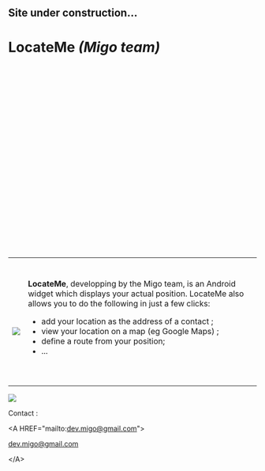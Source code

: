## Site under construction... ##


# LocateMe _(Migo team)_ #
<table>
<br>
<br>
<TR><br>
<br>
<br>
<br>
<br>
<TD><br>
<br>
<br>
<img src='http://img241.imageshack.us/img241/4159/locatemewidget.png' />

<br>
<br>
</TD><br>
<br>
<br>
<br>
<br>
<TD align="top"><br>
<br>
<b>LocateMe</b>, developping by the Migo team, is an Android widget which displays your actual position. LocateMe also allows you to do the following in just a few clicks:<br>
<ul>
<li>add your location as the address of a contact ;</li>
<li>view your location on a map (eg Google Maps) ;</li>
<li>define a route from your position;</li>
<li>...</li>
</ul>

<br>
<br>
</TD><br>
<br>
<br>
<br>
<br>
<br>
</TR><br>
<br>
<br>
<br>
</table>

<a href='https://www.paypal.com/cgi-bin/webscr?cmd=_s-xclick&hosted_button_id=5763530'><img src='https://www.paypal.com/en_US/i/btn/btn_donateCC_LG.gif' /></a>

Contact : 

&lt;A HREF="mailto:dev.migo@gmail.com"&gt;

dev.migo@gmail.com

&lt;/A&gt;


